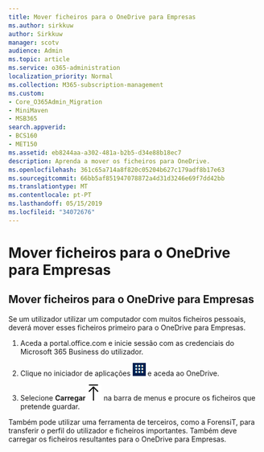 ```yaml
---
title: Mover ficheiros para o OneDrive para Empresas
ms.author: sirkkuw
author: Sirkkuw
manager: scotv
audience: Admin
ms.topic: article
ms.service: o365-administration
localization_priority: Normal
ms.collection: M365-subscription-management
ms.custom:
- Core_O365Admin_Migration
- MiniMaven
- MSB365
search.appverid:
- BCS160
- MET150
ms.assetid: eb8244aa-a302-481a-b2b5-d34e88b18ec7
description: Aprenda a mover os ficheiros para OneDrive.
ms.openlocfilehash: 361c65a714a8f820c05204b627c179adf8b17e63
ms.sourcegitcommit: 66bb5af851947078872a4d31d3246e69f7dd42bb
ms.translationtype: MT
ms.contentlocale: pt-PT
ms.lasthandoff: 05/15/2019
ms.locfileid: "34072676"
---
```

# <a name="move-files-to-onedrive-for-business"></a>Mover ficheiros para o OneDrive para Empresas

## <a name="move-files-to-onedrive-for-business"></a>Mover ficheiros para o OneDrive para Empresas

Se um utilizador utilizar um computador com muitos ficheiros pessoais, deverá mover esses ficheiros primeiro para o OneDrive para Empresas.
  
1. Aceda a portal.office.com e inicie sessão com as credenciais do Microsoft 365 Business do utilizador.
    
2. Clique no iniciador de aplicações ![The app launcher icon in Office 365](media/7502f4ec-3c9a-435d-a7b4-b9cda85189a7.png) e aceda ao OneDrive. 
    
3. Selecione **Carregar**![Upload](media/d9b963b8-10af-42e2-953d-360301b83d3c.png) na barra de menus e procure os ficheiros que pretende guardar. 
    
Também pode utilizar uma ferramenta de terceiros, como a ForensiT, para transferir o perfil do utilizador e ficheiros importantes. Também deve carregar os ficheiros resultantes para o OneDrive para Empresas.
  
